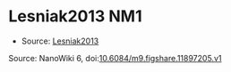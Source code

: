 <a name="material" />

# Lesniak2013 NM1
<script type="application/ld+json">
  {
    "@context": "https://schema.org/",
    "@type": "ChemicalSubstance",
    "@id": "https://egonw.github.io/nanowiki/nanowiki296.html#material",
    "http://purl.org/dc/terms/conformsTo":
      {
        "@type": "CreativeWork",
        "@id": "https://bioschemas.org/profiles/ChemicalSubstance/0.4-RELEASE/"
      },
    "identfier": "296",
    "name": "Lesniak2013 NM1",
    "url": "https://egonw.github.io/nanowiki/nanowiki296.html#material",
    "sameAs": "http://127.0.0.1/mediawiki/index.php/Special:URIResolver/Lesniak2013_NM1"
  }
</script>


* Source: [Lesniak2013](Lesniak2013.md)


Source: NanoWiki 6, doi:[10.6084/m9.figshare.11897205.v1](https://doi.org/10.6084/m9.figshare.11897205.v1)
